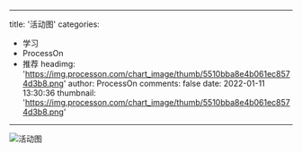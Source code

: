
---
title: '活动图'
categories: 
 - 学习
 - ProcessOn
 - 推荐
headimg: 'https://img.processon.com/chart_image/thumb/5510bba8e4b061ec8574d3b8.png'
author: ProcessOn
comments: false
date: 2022-01-11 13:30:36
thumbnail: 'https://img.processon.com/chart_image/thumb/5510bba8e4b061ec8574d3b8.png'
---

<div>   
<img class="thumb" alt="活动图" src="https://img.processon.com/chart_image/thumb/5510bba8e4b061ec8574d3b8.png" referrerpolicy="no-referrer">
<p></p>  
</div>
            